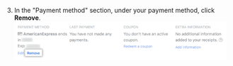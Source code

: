 3. In the "Payment method" section, under your payment method, click **Remove**. ![Billing overview change plan button](/assets/images/help/settings/remove_billing_info.png)
